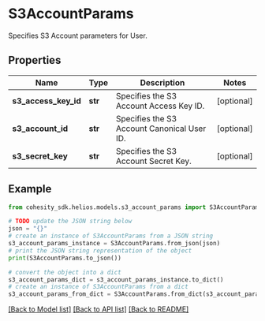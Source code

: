 # S3AccountParams

Specifies S3 Account parameters for User.

## Properties

Name | Type | Description | Notes
------------ | ------------- | ------------- | -------------
**s3_access_key_id** | **str** | Specifies the S3 Account Access Key ID. | [optional] 
**s3_account_id** | **str** | Specifies the S3 Account Canonical User ID. | [optional] 
**s3_secret_key** | **str** | Specifies the S3 Account Secret Key. | [optional] 

## Example

```python
from cohesity_sdk.helios.models.s3_account_params import S3AccountParams

# TODO update the JSON string below
json = "{}"
# create an instance of S3AccountParams from a JSON string
s3_account_params_instance = S3AccountParams.from_json(json)
# print the JSON string representation of the object
print(S3AccountParams.to_json())

# convert the object into a dict
s3_account_params_dict = s3_account_params_instance.to_dict()
# create an instance of S3AccountParams from a dict
s3_account_params_from_dict = S3AccountParams.from_dict(s3_account_params_dict)
```
[[Back to Model list]](../README.md#documentation-for-models) [[Back to API list]](../README.md#documentation-for-api-endpoints) [[Back to README]](../README.md)


